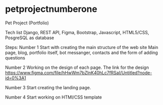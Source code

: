 # petprojectnumberone
Pet Project (Portfolio)


Tech list
Django, REST API, Figma, Bootstrap, Javascript, HTML5/CSS, PosgreSQL as database

Steps:
Number 1
Start with creating the main structure of the web site
Main page, blog, portfolio itself, bot messanger, contacts and the form of adding questions

Number 2
Working on the design of each page. 
The link for the design https://www.figma.com/file/hHwWm7bZlnK40hLc7fRSaI/Untitled?node-id=0%3A1

Number 3
Start creating the landing page. 

Number 4
Start working on HTMl/CSS template
